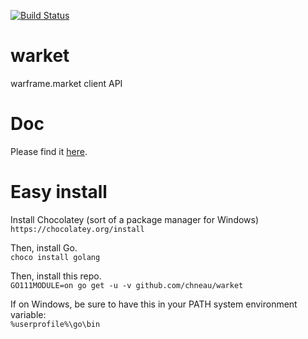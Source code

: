 [![Build Status](https://travis-ci.org/chneau/warket.svg?branch=master)](https://travis-ci.org/chneau/warket)

# warket
warframe.market client API

# Doc
Please find it [here](https://docs.google.com/document/d/1121cjBNN4BeZdMBGil6Qbuqse-sWpEXPpitQH5fb_Fo/edit#heading=h.irwashnbboeo).  

# Easy install
Install Chocolatey (sort of a package manager for Windows)  
`https://chocolatey.org/install`  

Then, install Go.  
`choco install golang`

Then, install this repo.  
`GO111MODULE=on go get -u -v github.com/chneau/warket`

If on Windows, be sure to have this in your PATH system environment variable:  
`%userprofile%\go\bin`
